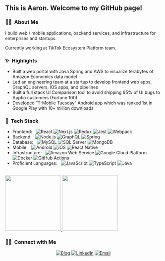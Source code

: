 <h2> This is Aaron. Welcome to my GitHub page!</h2>

<h3>👨‍💻 &nbsp;About Me</h3>

I build web / mobile applications, backend services, and infrastructure for enterprises and startups.

Currently working at TikTok Ecosystem Platform team.

<h3>✨ &nbsp;Highlights</h3>

* Built a web portal with Java Spring and AWS to visualize terabytes of Amazon Economics data model
* Led an engineering team at a startup to develop frontend web apps, GraphQL servers, iOS apps, and pipelines
* Built a full stack UI Comparison tool to avoid shipping 95% of UI bugs to Apptio customers (Fortune 100)
* Developed “T-Mobile Tuesday” Android app which was ranked 1st in Google Play with 10+ million downloads

<h3>🥞 &nbsp;Tech Stack</h3>

- Frontend: &nbsp;
  ![React](https://img.shields.io/badge/-React-333333?style=flat&logo=react)
  ![Next.js](https://img.shields.io/badge/-Next.js-333333?style=flat&logo=nextdotjs)
  ![Redux](https://img.shields.io/badge/-Redux-333333?style=flat&logo=redux&logoColor=blueviolet)
  ![Jest](https://img.shields.io/badge/-Jest-333333?style=flat&logo=jest&logoColor=orange)
  ![Webpack](https://img.shields.io/badge/-Webpack-333333?style=flat&logo=webpack)
- Backend: &nbsp;
  ![Node.js](https://img.shields.io/badge/-Node.js-333333?style=flat&logo=node.js)
  ![GraphQL](https://img.shields.io/badge/-GraphQL-333333?style=flat&logo=graphql&logoColor=magenta)
  ![Spring](https://img.shields.io/badge/-Spring-333333?style=flat&logo=spring)
- Database: &nbsp;
  ![MySQL](https://img.shields.io/badge/-MySQL-333333?style=flat&logo=mysql)
  ![SQL Server](https://img.shields.io/badge/-SQL%20Server-333333?style=flat&logo=microsoft-sql-server&logoColor=red)
  ![MongoDB](https://img.shields.io/badge/-MongoDB-333333?style=flat&logo=mongodb)
- Mobile: &nbsp;
  ![Android](https://img.shields.io/badge/-Android-333333?style=flat&logo=android)
  ![iOS](https://img.shields.io/badge/-iOS-333333?style=flat&logo=apple)
  ![React Native](https://img.shields.io/badge/-React%20Native-333333?style=flat&logo=react)
- Infrastructure: &nbsp;
  ![Amazon Web Service](https://img.shields.io/badge/-Amazon%20Web%20Services-333333?style=flat&logo=amazon)
  ![Google Cloud Platform](https://img.shields.io/badge/-Google%20Cloud%20Platform-333333?style=flat&logo=google&logoColor=red)
  ![Docker](https://img.shields.io/badge/-Docker-333333?style=flat&logo=docker)
  ![GitHub Actions](https://img.shields.io/badge/-GitHub%20Actions-333333?style=flat&logo=github)
- Proficient Languages: &nbsp;
  ![JavaScript](https://img.shields.io/badge/-JavaScript-333333?style=flat&logo=javascript)
  ![TypeScript](https://img.shields.io/badge/-TypeScript-333333?style=flat&logo=typescript)
  ![Java](https://img.shields.io/badge/-Java-333333?style=flat&logo=java&logoColor=orange)
<br/>

<a href="https://github.com/aaron-lam">
  <img height="180em" src="https://github-readme-stats.vercel.app/api?username=aaron-lam&theme=solarized-dark&show_icons=true" />
  <img height="180em" src="https://github-readme-stats.vercel.app/api/top-langs/?username=aaron-lam&theme=solarized-dark&layout=compact&hide=html" />
</a>

<br/>

<h3> 🤝🏻 &nbsp;Connect with Me </h3>

<p align="center">
<a href="https://aaronlam.us/"><img alt="Blog" src="https://img.shields.io/badge/Blog-aaronlam.us-darkgreen?style=flat-square&logo=google-chrome&logoColor=darkgreen"></a>
<a href="https://www.linkedin.com/in/aaronlam1/"><img alt="LinkedIn" src="https://img.shields.io/badge/LinkedIn-linkedin.com/in/aaronlam1-blue?style=flat-square&logo=linkedin"></a>
<a href="https://mail.google.com/mail/u/0/?view=cm&fs=1&tf=1&to=aaronlam.dev@gmail.com"><img alt="Email" src="https://img.shields.io/badge/Email-aaronlam.dev@gmail.com-red?style=flat-square&logo=gmail"></a>
</p>

